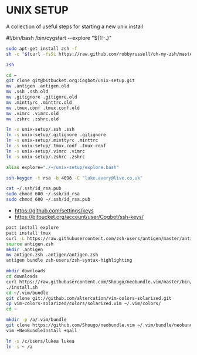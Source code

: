 # UNIX SETUP #

A collection of useful steps for starting a new unix install

#!/bin/bash
/bin/cygstart --explore "${1:-.}"


```bash
sudo apt-get install zsh -f
sh -c "$(curl -fsSL https://raw.github.com/robbyrussell/oh-my-zsh/master/tools/install.sh)"

zsh
```
```bash
cd ~
git clone git@bitbucket.org:Cogbot/unix-setup.git
mv .antigen .antigen.old
mv .ssh .ssh.old
mv .gitignore .gitignre.old
mv .minttyrc .minttrc.old
mv .tmux.conf .tmux.conf.old
mv .vimrc .vimrc.old
mv .zshrc .zshrc.old

ln -s unix-setup/.ssh .ssh
ln -s unix-setup/.gitignore .gitignore
ln -s unix-setup/.minttyrc .minttrc
ln -s unix-setup/.tmux.conf .tmux.conf
ln -s unix-setup/.vimrc .vimrc
ln -s unix-setup/.zshrc .zshrc

alias explore="./~/unix-setup/explore.bash"

ssh-keygen -t rsa -b 4096 -C "luke.avery@live.co.uk"
```

```bash
cat ~/.ssh/id_rsa.pub
sudo chmod 600 ~/.ssh/id_rsa
sudo chmod 600 ~/.ssh/id_rsa.pub
```

* https://github.com/settings/keys
* https://bitbucket.org/account/user/Cogbot/ssh-keys/

```bash
pact install explore
pact install tmux
curl -L https://raw.githubusercontent.com/zsh-users/antigen/master/antigen.zsh > antigen.zsh
source antigen.zsh
mkdir .antigen
mv antigen.zsh .antigen/antigen.zsh
antigen bundle zsh-users/zsh-syntax-highlighting
```

```bash
mkdir downloads
cd downloads
curl https://raw.githubusercontent.com/Shougo/neobundle.vim/master/bin/install.sh > install.sh
./install.sh
cd ~/.vim/bundle
git clone git://github.com/altercation/vim-colors-solarized.git
cp vim-colors-solarized/colors/solarized.vim ~/.vim/colors/
cd ~
```

```bash
mkdir -p /a/.vim/bundle
git clone https://github.com/Shougo/neobundle.vim ~/.vim/bundle/neobundle.vim
vim +NeoBundleInstall +qall
```

```bash
ln -s /c/Users/lukea lukea
ln -s ~ /a
```